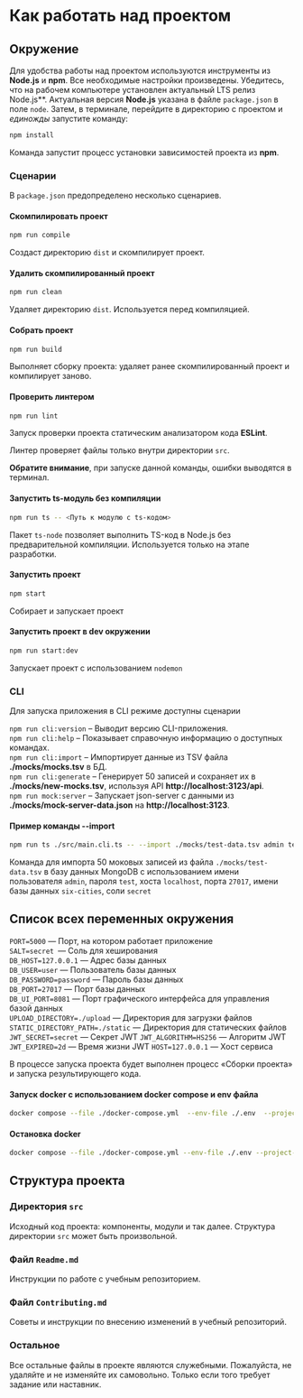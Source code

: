 # Как работать над проектом

## Окружение

Для удобства работы над проектом используются инструменты из **Node.js** и **npm**. Все необходимые настройки произведены. Убедитесь, что на рабочем компьютере установлен актуальный LTS релиз Node.js**. Актуальная версия **Node.js** указана в файле `package.json` в поле `node`. Затем, в терминале, перейдите в директорию с проектом и _единожды_ запустите команду:

```bash
npm install
```

Команда запустит процесс установки зависимостей проекта из **npm**.

### Сценарии

В `package.json` предопределено несколько сценариев.

#### Скомпилировать проект

```bash
npm run compile
```

Создаст директорию `dist` и скомпилирует проект.

#### Удалить скомпилированный проект

```bash
npm run clean
```

Удаляет директорию `dist`. Используется перед компиляцией.

#### Собрать проект

```bash
npm run build
```

Выполняет сборку проекта: удаляет ранее скомпилированный проект и компилирует заново.

#### Проверить линтером

```bash
npm run lint
```

Запуск проверки проекта статическим анализатором кода **ESLint**.

Линтер проверяет файлы только внутри директории `src`.

**Обратите внимание**, при запуске данной команды, ошибки выводятся в терминал.

#### Запустить ts-модуль без компиляции

```bash
npm run ts -- <Путь к модулю с ts-кодом>
```

Пакет `ts-node` позволяет выполнить TS-код в Node.js без предварительной компиляции. Используется только на этапе разработки.

#### Запустить проект

```bash
npm start
```

Собирает и запускает проект

#### Запустить проект в dev окружении

```bash
npm run start:dev
```

Запускает проект с использованием `nodemon`

### CLI
Для запуска приложения в CLI режиме доступны сценарии

`npm run cli:version` – Выводит версию CLI-приложения.  
`npm run cli:help` – Показывает справочную информацию о доступных командах.  
`npm run cli:import` – Импортирует данные из TSV файла **./mocks/mocks.tsv** в БД.  
`npm run cli:generate` – Генерирует 50 записей и сохраняет их в **./mocks/new-mocks.tsv**, используя API **http://localhost:3123/api**.  
`npm run mock:server` – Запускает json-server с данными из **./mocks/mock-server-data.json** на **http://localhost:3123**.

#### Пример команды --import

```bash
npm run ts ./src/main.cli.ts -- --import ./mocks/test-data.tsv admin test localhost 27017 six-cities secret
```

Команда для импорта 50 моковых записей из файла `./mocks/test-data.tsv` в базу данных MongoDB с использованием имени пользователя `admin`, пароля `test`, хоста `localhost`, порта `27017`, имени базы данных `six-cities`, соли `secret`


## Список всех переменных окружения

`PORT=5000` — Порт, на котором работает приложение  
`SALT=secret `— Соль для хеширования  
`DB_HOST=127.0.0.1` — Адрес базы данных  
`DB_USER=user` — Пользователь базы данных  
`DB_PASSWORD=password` — Пароль базы данных  
`DB_PORT=27017` — Порт базы данных  
`DB_UI_PORT=8081` — Порт графического интерфейса для управления базой данных  
`UPLOAD_DIRECTORY=./upload` — Директория для загрузки файлов  
`STATIC_DIRECTORY_PATH=./static` — Директория для статических файлов  
`JWT_SECRET=secret` — Секрет JWT
`JWT_ALGORITHM=HS256` — Алгоритм JWT
`JWT_EXPIRED=2d` — Время жизни JWT
`HOST=127.0.0.1` — Хост сервиса

В процессе запуска проекта будет выполнен процесс «Сборки проекта» и запуска результирующего кода.

#### Запуск docker с использованием docker compose и env файла

```bash
docker compose --file ./docker-compose.yml  --env-file ./.env  --project-name "six-cities" up -d
```

#### Остановка docker

```bash
docker compose --file ./docker-compose.yml --env-file ./.env --project-name "six-cities" down
```

## Структура проекта

### Директория `src`

Исходный код проекта: компоненты, модули и так далее. Структура директории `src` может быть произвольной.

### Файл `Readme.md`

Инструкции по работе с учебным репозиторием.

### Файл `Contributing.md`

Советы и инструкции по внесению изменений в учебный репозиторий.

### Остальное

Все остальные файлы в проекте являются служебными. Пожалуйста, не удаляйте и не изменяйте их самовольно. Только если того требует задание или наставник.
